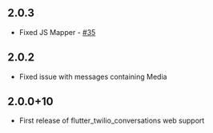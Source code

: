 ## 2.0.3
* Fixed JS Mapper - [#35](https://github.com/Diversido/flutter_twilio_conversations/issues/35)

## 2.0.2
* Fixed issue with messages containing Media

## 2.0.0+10
* First release of flutter_twilio_conversations web support
